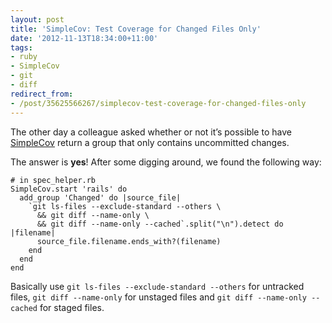 ```yaml
---
layout: post
title: 'SimpleCov: Test Coverage for Changed Files Only'
date: '2012-11-13T18:34:00+11:00'
tags:
- ruby
- SimpleCov
- git
- diff
redirect_from:
- /post/35625566267/simplecov-test-coverage-for-changed-files-only
---
```

The other day a colleague asked whether or not it’s possible to have [SimpleCov](https://github.com/colszowka/simplecov) return a group that only contains uncommitted changes.

The answer is **yes**! After some digging around, we found the following way:

    # in spec_helper.rb
    SimpleCov.start 'rails' do
      add_group 'Changed' do |source_file|
        `git ls-files --exclude-standard --others \
          && git diff --name-only \
          && git diff --name-only --cached`.split("\n").detect do |filename|
          source_file.filename.ends_with?(filename)
        end
      end
    end

Basically use `git ls-files --exclude-standard --others` for untracked files, `git diff --name-only` for unstaged files and `git diff --name-only --cached` for staged files.

